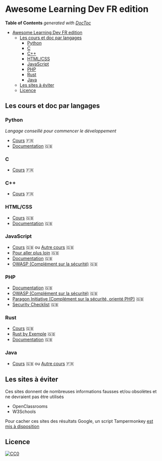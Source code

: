 # Awesome Learning Dev FR edition

<!-- START doctoc generated TOC please keep comment here to allow auto update -->
<!-- DON'T EDIT THIS SECTION, INSTEAD RE-RUN doctoc TO UPDATE -->
**Table of Contents**  *generated with [DocToc](https://github.com/thlorenz/doctoc)*

- [Awesome Learning Dev FR edition](#awesome-learning-dev-fr-edition)
    - [Les cours et doc par langages](#les-cours-et-doc-par-langages)
        - [Python](#python)
        - [C](#c)
        - [C++](#c)
        - [HTML/CSS](#htmlcss)
        - [JavaScript](#javascript)
        - [PHP](#php)
        - [Rust](#rust)
        - [Java](#java)
    - [Les sites à éviter](#les-sites-%C3%A0-%C3%A9viter)
    - [Licence](#licence)

<!-- END doctoc generated TOC please keep comment here to allow auto update -->

## Les cours et doc par langages

### Python

*Langage conseillé pour commencer le développement*

* [Cours](https://inforef.be/swi/download/apprendre_python3_5.pdf) 🇫🇷
* [Documentation](https://docs.python.org/3/) 🇬🇧

### C

* [Cours](https://zestedesavoir.com/tutoriels/755/le-langage-c-1/) 🇫🇷

### C++

* [Cours](http://guillaume.belz.free.fr/doku.php?id=programmez_avec_le_langage_c) 🇫🇷

### HTML/CSS

* [Cours](https://marksheet.io/) 🇬🇧
* [Documentation](https://developer.mozilla.org/en-US/) 🇬🇧

### JavaScript

* [Cours](https://eloquentjavascript.net/) 🇬🇧 ou [Autre cours](https://javascript.info/) 🇬🇧
* [Pour aller plus loin](https://github.com/getify/You-Dont-Know-JS) 🇬🇧
* [Documentation](https://developer.mozilla.org/en-US/) 🇬🇧
* [OWASP (Complément sur la sécurité)](https://www.owasp.org/index.php/Main_Page) 🇬🇧

### PHP

* [Documentation](https://secure.php.net/) 🇬🇧
* [OWASP (Complément sur la sécurité)](https://www.owasp.org/index.php/Main_Page) 🇬🇧
* [Paragon Initiative (Complément sur la sécurité, orienté PHP)](https://paragonie.com/) 🇬🇧
* [Security Checklist](https://www.sqreen.io/checklists/php-security-checklist) 🇬🇧

### Rust

* [Cours](https://doc.rust-lang.org/stable/book/2018-edition/index.html) 🇬🇧
* [Rust by Exemple](https://doc.rust-lang.org/stable/rust-by-example/) 🇬🇧
* [Documentation](https://doc.rust-lang.org/std/index.html) 🇬🇧

### Java

* [Cours](http://java2s.com/) 🇬🇧 ou [Autre cours](https://www.jmdoudoux.fr/java/dej/indexavecframes.htm) 🇫🇷

## Les sites à éviter

Ces sites donnent de nombreuses informations fausses et/ou obsolètes et ne devraient pas être utilisés

* OpenClassrooms
* W3Schools

Pour cacher ces sites des résultats Google, un script Tampermonkey [est mis à disposition](https://raw.githubusercontent.com/rault-a/awesome-learning-dev-fr/master/tampermonkey.js)

## Licence

[![CC0](http://mirrors.creativecommons.org/presskit/buttons/88x31/svg/cc-zero.svg)](https://creativecommons.org/publicdomain/zero/1.0/)

